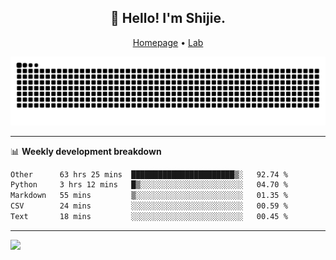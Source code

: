 <h2 align="center">👋 Hello! I'm Shijie.</h2>
<p align="center">
  <a href="https://xu-shi-jie.github.io"> Homepage</a> •
  <a href="https://onodalab.ees.hokudai.ac.jp"> Lab </a>
</p>

![Snake animation](https://github.com/xu-shi-jie/xu-shi-jie/blob/output/github-snake.svg)


-------

📊 **Weekly development breakdown**
<!--START_SECTION:waka-->

```txt
Other      63 hrs 25 mins  ███████████████████████▒░   92.74 %
Python     3 hrs 12 mins   █▒░░░░░░░░░░░░░░░░░░░░░░░   04.70 %
Markdown   55 mins         ▒░░░░░░░░░░░░░░░░░░░░░░░░   01.35 %
CSV        24 mins         ░░░░░░░░░░░░░░░░░░░░░░░░░   00.59 %
Text       18 mins         ░░░░░░░░░░░░░░░░░░░░░░░░░   00.45 %
```

<!--END_SECTION:waka-->

-------
![](https://komarev.com/ghpvc/?username=xu-shi-jie&style=flat-square&color=blue) 
